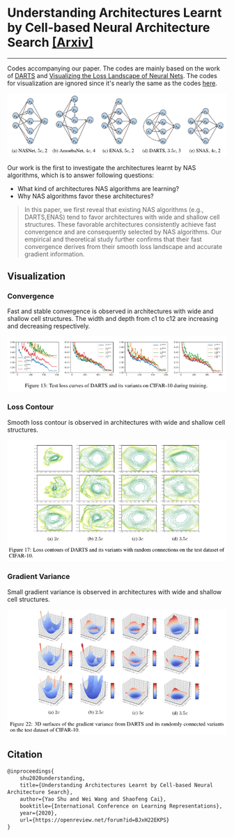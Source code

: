 # Understanding Architectures Learnt by Cell-based Neural Architecture Search [\[Arxiv\]](https://arxiv.org/abs/1909.09569)

---

Codes accompanying our paper. The codes are mainly based on the work of [DARTS](https://github.com/quark0/darts) and [Visualizing the Loss Landscape of Neural Nets](https://github.com/tomgoldstein/loss-landscape). The codes for visualization are ignored since it's nearly the same as the codes [here](https://github.com/tomgoldstein/loss-landscape).

![Topologies](imgs/topologies.png)

Our work is the first to investigate the architectures learnt by NAS algorithms, which is to answer following questions:

- What kind of architectures NAS algorithms are learning?
- Why NAS algorithms favor these architectures?

> In this paper, we first reveal that existing NAS algorithms (e.g., DARTS,ENAS) tend to favor architectures with wide and shallow cell structures. These favorable architectures consistently achieve fast convergence and are consequently selected by NAS algorithms. Our empirical and theoretical study further confirms that their fast convergence derives from their smooth loss landscape and accurate gradient information. 

## Visualization
### Convergence
Fast and stable convergence is observed in architectures with wide and shallow cell structures. The width and depth from c1 to c12 are increasing and decreasing respectively.

![darts_convergence](imgs/darts_convergence.png)

### Loss Contour
Smooth loss contour is observed in architectures with wide and shallow cell structures.

![darts_loss](imgs/darts_loss.png)

### Gradient Variance
Small gradient variance is observed in architectures with wide and shallow cell structures.

![darts_gradient](imgs/darts_gradient.png)

## Citation
```
@inproceedings{
    shu2020understanding,
    title={Understanding Architectures Learnt by Cell-based Neural Architecture Search},
    author={Yao Shu and Wei Wang and Shaofeng Cai},
    booktitle={International Conference on Learning Representations},
    year={2020},
    url={https://openreview.net/forum?id=BJxH22EKPS}
}
```